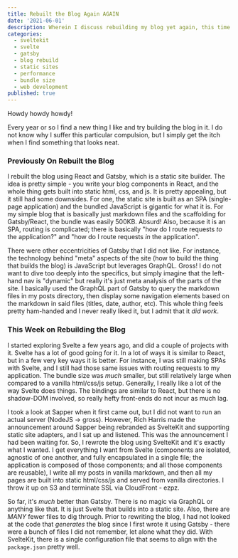 ```yaml
---
title: Rebuilt the Blog Again AGAIN
date: '2021-06-01'
description: Wherein I discuss rebuilding my blog yet again, this time moving from Gatsby to SvelteKit for better performance, smaller bundles, and simpler configuration.
categories:
  - sveltekit
  - svelte
  - gatsby
  - blog rebuild
  - static sites
  - performance
  - bundle size
  - web development
published: true
---
```


Howdy howdy howdy!

Every year or so I find a new thing I like and try building the blog in it. I do not know why I
suffer this particular compulsion, but I simply get the itch when I find something that looks neat.

### Previously On **Rebuilt the Blog**

I rebuilt the blog using React and Gatsby, which is a static site builder. The idea is pretty
simple - you write your blog components in React, and the whole thing gets built into static html,
css, and js. It is pretty appealing, but it still had some downsides. For one, the static site is
built as an SPA (single-page application) and the bundled JavaScript is gigantic for what it is.
For my simple blog that is basically just markdown files and the scaffolding for Gatsby/React, the
bundle was easily 500KB. Absurd! Also, because it is an SPA, routing is complicated; there is
basically "how do I route requests _to_ the application?" and "how do I route requests _in_ the
application".

There were other eccentricities of Gatsby that I did not like. For instance, the technology behind
"meta" aspects of the site (how to build the thing that builds the blog) is JavaScript but
leverages GraphQL. Gross! I do not want to dive too deeply into the specifics, but simply imagine
that the left-hand nav is "dynamic" but really it's just meta analysis of the parts of the site.
I basically used the GraphQL part of Gatsby to query the markdown files in my posts directory, then
display some navigation elements based on the markdown in said files (titles, date, author, etc).
This whole thing feels pretty ham-handed and I never really liked it, but I admit that it _did
work_.

### This Week on **Rebuilding the Blog**

I started exploring Svelte a few years ago, and did a couple of projects with it. Svelte has a lot
of good going for it. In a lot of ways it is similar to React, but in a few very key ways it is
better. For instance, I was still making SPAs with Svelte, and I still had those same issues with
routing requests to my application. The bundle size was _much_ smaller, but still relatively large
when compared to a vanilla html/css/js setup. Generally, I really like a lot of the way Svelte does
things. The bindings are similar to React, but there is no shadow-DOM involved, so really hefty
front-ends do not incur as much lag.

I took a look at Sapper when it first came out, but I did not want to run an actual server
(NodeJS -> gross). However, Rich Harris made the announcement around Sapper being rebranded as
SvelteKit and supporting static site adapters, and I sat up and listened. This was the announcement
I had been waiting for. So, I rewrote the blog using SvelteKit and it's exactly what I wanted. I
get everything I want from Svelte (components are isolated, agnostic of one another, and fully
encapsulated in a single file; the application is composed of those components; and all those
components are reusable), I write all my posts in vanilla markdown, and then all my pages are built
into static html/css/js and served from vanilla directories. I throw it up on S3 and terminate SSL
via CloudFront - ezpz.

So far, it's _much_ better than Gatsby. There is no magic via GraphQL or anything like that. It is
just Svelte that builds into a static site. Also, there are _MANY_ fewer files to dig through.
Prior to rewriting the blog, I had not looked at the code that _generates_ the blog since I first
wrote it using Gatsby - there were a bunch of files I did not remember, let alone what they did.
With SvelteKit, there is a single configuration file that seems to align with the `package.json`
pretty well.
